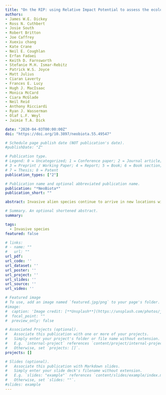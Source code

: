 ```yaml
---
title: "On the RIP: using Relative Impact Potential to assess the ecological impacts of invasive alien species"
authors:
- James W.E. Dickey
- Ross N. Cuthbert
- Josie South
- Robert Britton
- Joe Caffrey
- Xuexiu chang
- Kate Crane
- Neil E. Coughlan
- Erfan Fadaei
- Keith D. Farnsworth
- Stefanie M.H. Ismar-Rebitz
- Patrick W.S. Joyce
- Matt Julius
- Ciaran Laverty
- Frances E. Lucy
- Hugh J. MacIsaac
- Monica McCard
- Ciara McGlade
- Neil Reid
- Anthony Ricciardi
- Ryan J. Wasserman
- Olaf L.F. Weyl
- Jaimie T.A. Dick

date: "2020-04-03T00:00:00Z"
doi: "https://doi.org/10.3897/neobiota.55.49547"

# Schedule page publish date (NOT publication's date).
#publishDate: "Z"

# Publication type.
# Legend: 0 = Uncategorized; 1 = Conference paper; 2 = Journal article;
# 3 = Preprint / Working Paper; 4 = Report; 5 = Book; 6 = Book section;
# 7 = Thesis; 8 = Patent
publication_types: ["2"]

# Publication name and optional abbreviated publication name.
publication: "*NeoBiota*"
publication_short: ""

abstract: Invasive alien species continue to arrive in new locations with no abatement in rate, and thus greater predictive powers surrounding their ecological impacts are required. In particular, we need improved means of quantifying the ecological impacts of new invasive species under different contexts. Here, we develop a suite of metrics based upon the novel Relative Impact Potential (RIP) metric, combining the functional response (consumer per capita effect), with proxies for the numerical response (consumer population response), providing quantification of invasive species ecological impact. These metrics are comparative in relation to the eco-evolutionary baseline of trophically analogous natives, as well as other invasive species and across multiple populations. Crucially, the metrics also reveal how impacts of invasive species change under abiotic and biotic contexts. While studies focused solely on functional responses have been successful in predictive invasion ecology, RIP retains these advantages while adding vital other predictive elements, principally consumer abundance. RIP can also be combined with propagule pressure to quantify overall invasion risk. By highlighting functional response and numerical response proxies, we outline a user-friendly method for assessing the impacts of invaders of all trophic levels and taxonomic groups. We apply the metric to impact assessment in the face of climate change by taking account of both changing predator consumption rates and prey reproduction rates. We proceed to outline the application of RIP to assess biotic resistance against incoming invasive species, the effect of evolution on invasive species impacts, application to interspecific competition, changing spatio-temporal patterns of invasion, and how RIP can inform biological control. We propose that RIP provides scientists and practitioners with a user-friendly, customisable and, crucially, powerful technique to inform invasive species policy and management.

# Summary. An optional shortened abstract.
summary:

tags:
  - Invasive species
featured: false

# links:
# - name: ""
#   url: ""
url_pdf:
url_code: ''
url_dataset: ''
url_poster: ''
url_project: ''
url_slides: ''
url_source: ''
url_video: ''

# Featured image
# To use, add an image named `featured.jpg/png` to your page's folder.
#image:
#  caption: 'Image credit: [**Unsplash**](https://unsplash.com/photos/jdD8gXaTZsc)'
#  focal_point: ""
#  preview_only: false

# Associated Projects (optional).
#   Associate this publication with one or more of your projects.
#   Simply enter your project's folder or file name without extension.
#   E.g. `internal-project` references `content/project/internal-project/index.md`.
#   Otherwise, set `projects: []`.
projects: []

# Slides (optional).
#   Associate this publication with Markdown slides.
#   Simply enter your slide deck's filename without extension.
#   E.g. `slides: "example"` references `content/slides/example/index.md`.
#   Otherwise, set `slides: ""`.
#slides: example
---
```

